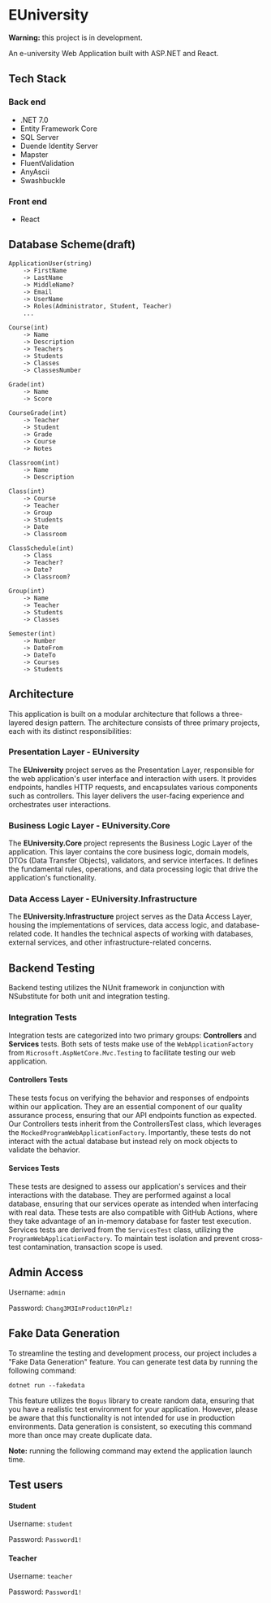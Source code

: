 # EUniversity

**Warning:** this project is in development.

An e-university Web Application built with ASP.NET and React.

## Tech Stack

### Back end
* .NET 7.0
* Entity Framework Core
* SQL Server
* Duende Identity Server
* Mapster
* FluentValidation
* AnyAscii
* Swashbuckle

### Front end
* React

## Database Scheme(draft)
```
ApplicationUser(string)
	-> FirstName
	-> LastName
	-> MiddleName?
	-> Email
	-> UserName
	-> Roles(Administrator, Student, Teacher)
	...

Course(int)
	-> Name
	-> Description
	-> Teachers
	-> Students
	-> Classes
	-> ClassesNumber

Grade(int)
	-> Name
	-> Score

CourseGrade(int)
	-> Teacher
	-> Student
	-> Grade
	-> Course
	-> Notes

Classroom(int)
	-> Name
	-> Description

Class(int)
	-> Course
	-> Teacher
	-> Group
	-> Students
	-> Date
	-> Classroom

ClassSchedule(int)
	-> Class
	-> Teacher?
	-> Date?
	-> Classroom?

Group(int)
	-> Name
	-> Teacher
	-> Students
	-> Classes

Semester(int)
	-> Number
	-> DateFrom
	-> DateTo
	-> Courses
	-> Students
```

## Architecture

This application is built on a modular architecture that follows a three-layered design pattern. The architecture consists of three primary projects, each with its distinct responsibilities:

### Presentation Layer - EUniversity
The **EUniversity** project serves as the Presentation Layer, responsible for the web application's user interface and interaction with users. It provides endpoints, handles HTTP requests, and encapsulates various components such as controllers. This layer delivers the user-facing experience and orchestrates user interactions.
### Business Logic Layer - EUniversity.Core
The **EUniversity.Core** project represents the Business Logic Layer of the application. This layer contains the core business logic, domain models, DTOs (Data Transfer Objects), validators, and service interfaces. It defines the fundamental rules, operations, and data processing logic that drive the application's functionality.
### Data Access Layer - EUniversity.Infrastructure
The **EUniversity.Infrastructure** project serves as the Data Access Layer, housing the implementations of services, data access logic, and database-related code. It handles the technical aspects of working with databases, external services, and other infrastructure-related concerns.

## Backend Testing

Backend testing utilizes the NUnit framework in conjunction with NSubstitute for both unit and integration testing.

### Integration Tests

Integration tests are categorized into two primary groups: **Controllers** and **Services** tests. Both sets of tests make use of the `WebApplicationFactory` from `Microsoft.AspNetCore.Mvc.Testing` to facilitate testing our web application.

#### Controllers Tests
These tests focus on verifying the behavior and responses of endpoints within our application. They are an essential component of our quality assurance process, ensuring that our API endpoints function as expected. Our Controllers tests inherit from the ControllersTest class, which leverages the `MockedProgramWebApplicationFactory`. Importantly, these tests do not interact with the actual database but instead rely on mock objects to validate the behavior.

#### Services Tests
These tests are designed to assess our application's services and their interactions with the database. They are performed against a local database, ensuring that our services operate as intended when interfacing with real data. These tests are also compatible with GitHub Actions, where they take advantage of an in-memory database for faster test execution. Services tests are derived from the `ServicesTest` class, utilizing the `ProgramWebApplicationFactory`. To maintain test isolation and prevent cross-test contamination, transaction scope is used.

## Admin Access

Username: ```admin```

Password: ```Chang3M3InProduct10nPlz!```

## Fake Data Generation

To streamline the testing and development process, our project includes a "Fake Data Generation" feature. You can generate test data by running the following command:

```
dotnet run --fakedata
```

This feature utilizes the `Bogus` library to create random data, ensuring that you have a realistic test environment for your application. However, please be aware that this functionality is not intended for use in production environments. Data generation is consistent, so executing this command more than once may create duplicate data. 

**Note:** running the following command may extend the application launch time.

## Test users

#### Student

Username: ```student```

Password: ```Password1!```

#### Teacher

Username: ```teacher```

Password: ```Password1!```
